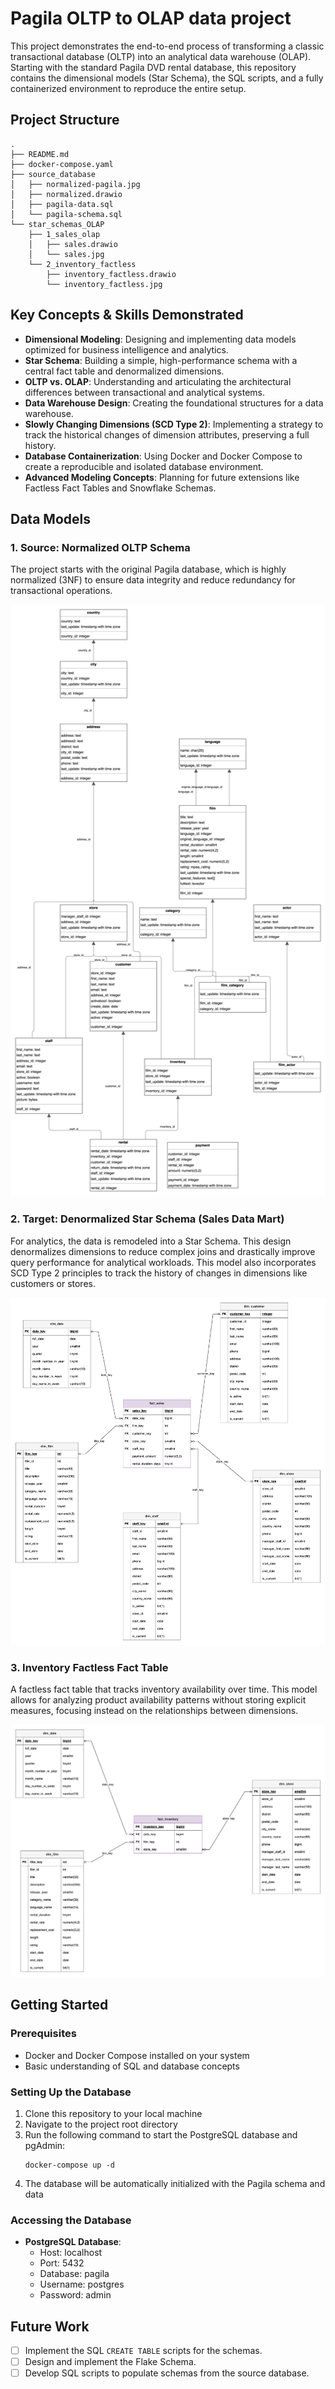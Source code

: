 # Pagila OLTP to OLAP data project

This project demonstrates the end-to-end process of transforming a classic
transactional database (OLTP) into an analytical data warehouse (OLAP).
Starting with the standard Pagila DVD rental database, this repository contains
the dimensional models (Star Schema), the SQL scripts, and a fully
containerized environment to reproduce the entire setup.

## Project Structure

```
.
├── README.md
├── docker-compose.yaml                    
├── source_database              
│   ├── normalized-pagila.jpg    
│   ├── normalized.drawio        
│   ├── pagila-data.sql          
│   └── pagila-schema.sql        
└── star_schemas_OLAP            
    ├── 1_sales_olap             
    │   ├── sales.drawio         
    │   └── sales.jpg            
    └── 2_inventory_factless
        ├── inventory_factless.drawio
        └── inventory_factless.jpg

```

## Key Concepts & Skills Demonstrated

* **Dimensional Modeling**: Designing and implementing data models optimized
  for business intelligence and analytics.
* **Star Schema**: Building a simple, high-performance schema with a central
  fact table and denormalized dimensions.
* **OLTP vs. OLAP**: Understanding and articulating the architectural
  differences between transactional and analytical systems.
* **Data Warehouse Design**: Creating the foundational structures for a data
  warehouse.
* **Slowly Changing Dimensions (SCD Type 2)**: Implementing a strategy to track
  the historical changes of dimension attributes, preserving a full history.
* **Database Containerization**: Using Docker and Docker Compose to create a
  reproducible and isolated database environment.
* **Advanced Modeling Concepts**: Planning for future extensions like Factless
  Fact Tables and Snowflake Schemas.

## Data Models

### 1. Source: Normalized OLTP Schema

The project starts with the original Pagila database, which is highly
normalized (3NF) to ensure data integrity and reduce redundancy for
transactional operations.

<img src="./source_database/normalized-pagila.jpg" target="_blank" alt="Normalized OLTP Schema"/>

### 2. Target: Denormalized Star Schema (Sales Data Mart)

For analytics, the data is remodeled into a Star Schema. This design
denormalizes dimensions to reduce complex joins and drastically improve query
performance for analytical workloads. This model also incorporates SCD Type 2
principles to track the history of changes in dimensions like customers or
stores.

<img src="./star_schemas_OLAP/1_sales_olap/sales.jpg" alt="Denormalized Star Schema (Sales Data Mart)"/>

### 3. Inventory Factless Fact Table

A factless fact table that tracks inventory availability over time. This model
allows for analyzing product availability patterns without storing explicit
measures, focusing instead on the relationships between dimensions.

<img src="./star_schemas_OLAP/2_inventory_factless/inventory_factless.jpg" alt="Inventory Factless Fact Table"/>

## Getting Started

### Prerequisites

- Docker and Docker Compose installed on your system
- Basic understanding of SQL and database concepts

### Setting Up the Database

1. Clone this repository to your local machine
2. Navigate to the project root directory
3. Run the following command to start the PostgreSQL database and pgAdmin:
   ```
   docker-compose up -d
   ```
4. The database will be automatically initialized with the Pagila schema and
   data

### Accessing the Database

- **PostgreSQL Database**:
    - Host: localhost
    - Port: 5432
    - Database: pagila
    - Username: postgres
    - Password: admin

## Future Work

- [ ] Implement the SQL `CREATE TABLE` scripts for the schemas.
- [ ] Design and implement the Flake Schema.
- [ ] Develop SQL scripts to populate schemas from the source database.
